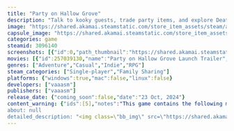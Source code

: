 ```yaml
---
title: "Party on Hallow Grove"
description: "Talk to kooky guests, trade party items, and explore Death’s mansion as you throw him the spookiest birthday party EVER!"
image: "https://shared.akamai.steamstatic.com/store_item_assets/steam/apps/3096140/header.jpg?t=1730265925"
capsule_image: "https://shared.akamai.steamstatic.com/store_item_assets/steam/apps/3096140/capsule_231x87.jpg?t=1730265925"
categories: game
steamid: 3096140
screenshots: [{"id":0,"path_thumbnail":"https://shared.akamai.steamstatic.com/store_item_assets/steam/apps/3096140/ss_780925f8720d31d8d38c4a19ead63e25c0fa0335.600x338.jpg?t=1730265925","path_full":"https://shared.akamai.steamstatic.com/store_item_assets/steam/apps/3096140/ss_780925f8720d31d8d38c4a19ead63e25c0fa0335.1920x1080.jpg?t=1730265925"},{"id":1,"path_thumbnail":"https://shared.akamai.steamstatic.com/store_item_assets/steam/apps/3096140/ss_8ba540ba0d5696a354cc839db9b1626d21c5a564.600x338.jpg?t=1730265925","path_full":"https://shared.akamai.steamstatic.com/store_item_assets/steam/apps/3096140/ss_8ba540ba0d5696a354cc839db9b1626d21c5a564.1920x1080.jpg?t=1730265925"},{"id":2,"path_thumbnail":"https://shared.akamai.steamstatic.com/store_item_assets/steam/apps/3096140/ss_ef2aca53abf3c348df09b414f2135dca8fde197d.600x338.jpg?t=1730265925","path_full":"https://shared.akamai.steamstatic.com/store_item_assets/steam/apps/3096140/ss_ef2aca53abf3c348df09b414f2135dca8fde197d.1920x1080.jpg?t=1730265925"},{"id":3,"path_thumbnail":"https://shared.akamai.steamstatic.com/store_item_assets/steam/apps/3096140/ss_6dd651b5e41c908fbf8fe97d79bcb06a734f221c.600x338.jpg?t=1730265925","path_full":"https://shared.akamai.steamstatic.com/store_item_assets/steam/apps/3096140/ss_6dd651b5e41c908fbf8fe97d79bcb06a734f221c.1920x1080.jpg?t=1730265925"},{"id":4,"path_thumbnail":"https://shared.akamai.steamstatic.com/store_item_assets/steam/apps/3096140/ss_aabff3fb907319c2f8fb4d1515d9f270d32892fe.600x338.jpg?t=1730265925","path_full":"https://shared.akamai.steamstatic.com/store_item_assets/steam/apps/3096140/ss_aabff3fb907319c2f8fb4d1515d9f270d32892fe.1920x1080.jpg?t=1730265925"},{"id":5,"path_thumbnail":"https://shared.akamai.steamstatic.com/store_item_assets/steam/apps/3096140/ss_3c723d7d77a45ce9f12d45d4948ec3f84fac73d6.600x338.jpg?t=1730265925","path_full":"https://shared.akamai.steamstatic.com/store_item_assets/steam/apps/3096140/ss_3c723d7d77a45ce9f12d45d4948ec3f84fac73d6.1920x1080.jpg?t=1730265925"},{"id":6,"path_thumbnail":"https://shared.akamai.steamstatic.com/store_item_assets/steam/apps/3096140/ss_91f88a5884252bc64264f2b776365845ef3e22fe.600x338.jpg?t=1730265925","path_full":"https://shared.akamai.steamstatic.com/store_item_assets/steam/apps/3096140/ss_91f88a5884252bc64264f2b776365845ef3e22fe.1920x1080.jpg?t=1730265925"},{"id":7,"path_thumbnail":"https://shared.akamai.steamstatic.com/store_item_assets/steam/apps/3096140/ss_d168fa28a20dacb8cbdfa19a09e8501a84552027.600x338.jpg?t=1730265925","path_full":"https://shared.akamai.steamstatic.com/store_item_assets/steam/apps/3096140/ss_d168fa28a20dacb8cbdfa19a09e8501a84552027.1920x1080.jpg?t=1730265925"}]
movies: [{"id":257039130,"name":"Party on Hallow Grove Launch Trailer","thumbnail":"https://shared.akamai.steamstatic.com/store_item_assets/steam/apps/257039130/e2a07a77fd25f8649600e94c526739395f9b4954/movie_600x337.jpg?t=1730265839","webm":{"480":"http://video.akamai.steamstatic.com/store_trailers/257039130/movie480_vp9.webm?t=1730265839","max":"http://video.akamai.steamstatic.com/store_trailers/257039130/movie_max_vp9.webm?t=1730265839"},"mp4":{"480":"http://video.akamai.steamstatic.com/store_trailers/257039130/movie480.mp4?t=1730265839","max":"http://video.akamai.steamstatic.com/store_trailers/257039130/movie_max.mp4?t=1730265839"},"highlight":true},{"id":257061957,"name":"PoHG Steam Next Fest Trailer","thumbnail":"https://shared.akamai.steamstatic.com/store_item_assets/steam/apps/257061957/4a648cbbc1ff6bbdc181d4f1714085401452f5a7/movie_600x337.jpg?t=1728078756","webm":{"480":"http://video.akamai.steamstatic.com/store_trailers/257061957/movie480_vp9.webm?t=1728078756","max":"http://video.akamai.steamstatic.com/store_trailers/257061957/movie_max_vp9.webm?t=1728078756"},"mp4":{"480":"http://video.akamai.steamstatic.com/store_trailers/257061957/movie480.mp4?t=1728078756","max":"http://video.akamai.steamstatic.com/store_trailers/257061957/movie_max.mp4?t=1728078756"},"highlight":true}]
genres: ["Adventure","Casual","Indie","RPG"]
steam_categories: ["Single-player","Family Sharing"]
platforms: {"windows":true,"mac":false,"linux":false}
developers: ["vaaasm"]
publishers: ["vaaasm"]
release_date: {"coming_soon":false,"date":"23 Oct, 2024"}
content_warning: {"ids":[5],"notes":"This game contains the following mature content: some nudity, depictions & use of alcohol and cannabis, suggestive sexual themes & innuendos, crude humour, crude language & swearing, blood, gore & violence."}
about: null
detailed_description: "<img class=\"bb_img\" src=\"https://shared.akamai.steamstatic.com/store_item_assets/steam/apps/3096140/extras/Title_x2.gif?t=1730265925\" /><br>Party on Hallow Grove is a small, cute <strong>halloween adventure game</strong> where you are tasked with throwing Death the best surprise birthday party <strong>EVER</strong>!<br><br><img class=\"bb_img\" src=\"https://shared.akamai.steamstatic.com/store_item_assets/steam/apps/3096140/extras/STORY_TEXT_x3.gif?t=1730265925\" /><br><br><img class=\"bb_img\" src=\"https://shared.akamai.steamstatic.com/store_item_assets/steam/apps/3096140/extras/hallow-grove-train.gif?t=1730265925\" /><br><br>You and Death go way back. You’ve been invited to his birthday party - and its gonna be a <i>big one</i>. But when you get there, nothing’s ready, and all of Death’s friends are being <strong>a**holes</strong>.<br><br><img class=\"bb_img\" src=\"https://shared.akamai.steamstatic.com/store_item_assets/steam/apps/3096140/extras/GAMEPLAY_TEXT_x3.gif?t=1730265925\" /><br><br><img class=\"bb_img\" src=\"https://shared.akamai.steamstatic.com/store_item_assets/steam/apps/3096140/extras/pohg_clip_1-ezgif.com-video-to-gif-converter.gif?t=1730265925\" /><br><br><i>PoHG</i> is a <strong>top-down rpg</strong> with an emphasis on story, exploration, interaction, dialogue and item trading. Talk to kooky guests, explore the mansion, trade party items, put up decorations, and play some party music - all before Death wakes up from his death nap.<br><br>On your quest, you will laugh, make weird friends, and learn to be kind to one another - and when the party is crashed by an unexpected guest, you’ll be faced with your biggest challenge yet.<br><br><img class=\"bb_img\" src=\"https://shared.akamai.steamstatic.com/store_item_assets/steam/apps/3096140/extras/Character_Roster_WO_x2.gif?t=1730265925\" />"
---
```


